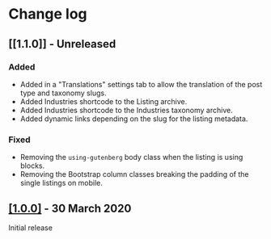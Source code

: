 # Change log

## [[1.1.0]] - Unreleased

### Added
- Added in a "Translations" settings tab to allow the translation of the post type and taxonomy slugs.
- Added Industries shortcode to the Listing archive.
- Added Industries shortcode to the Industries taxonomy archive.
- Added dynamic links depending on the slug for the listing metadata.

### Fixed
- Removing the `using-gutenberg` body class when the listing is using blocks.
- Removing the Bootstrap column classes breaking the padding of the single listings on mobile.


## [[1.0.0]](https://github.com/lightspeeddevelopment/lsx-business-directory/releases/tag/1.0.0) - 30 March 2020
Initial release
